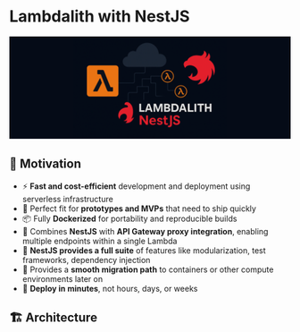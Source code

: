 # Lambdalith with NestJS

![Project Banner](assets/lambdalith_nestjs_banner.png)

## 🚀 Motivation

- ⚡ **Fast and cost-efficient** development and deployment using serverless infrastructure
- 🧪 Perfect fit for **prototypes and MVPs** that need to ship quickly
- 📦 Fully **Dockerized** for portability and reproducible builds
- 🔁 Combines **NestJS** with **API Gateway proxy integration**, enabling multiple endpoints within a single Lambda
- 🧩 **NestJS provides a full suite** of features like modularization, test frameworks, dependency injection
- 🔄 Provides a **smooth migration path** to containers or other compute environments later on
- 🚀 **Deploy in minutes**, not hours, days, or weeks


## 🏗 Architecture